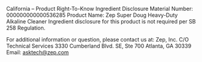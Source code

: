  
 
 
California – Product Right-To-Know Ingredient Disclosure 
Material Number: 000000000000536285 
Product Name: Zep Super Doug Heavy-Duty Alkaline Cleaner 
Ingredient disclosure for this product is not required per SB 258 Regulation. 
 
For additional information or question, please contact us at: 
Zep, Inc. 
C/O Technical Services 
3330 Cumberland Blvd. SE, Ste 700 
Atlanta, GA 30339 
Email: asktech@zep.com 
 
 
 
 
